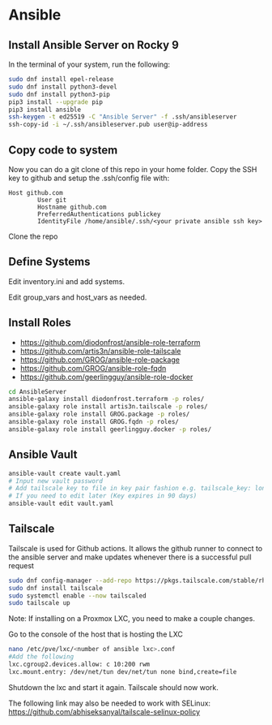 # Ansible

## Install Ansible Server on Rocky 9

In the terminal of your system, run the following:

```bash
sudo dnf install epel-release
sudo dnf install python3-devel
sudo dnf install python3-pip
pip3 install --upgrade pip
pip3 install ansible
ssh-keygen -t ed25519 -C "Ansible Server" -f .ssh/ansibleserver
ssh-copy-id -i ~/.ssh/ansibleserver.pub user@ip-address
```

## Copy code to system
Now you can do a git clone of this repo in your home folder. Copy the SSH key to github and setup the .ssh/config file with:
```
Host github.com
        User git
        Hostname github.com
        PreferredAuthentications publickey
        IdentityFile /home/ansible/.ssh/<your private ansible ssh key>
```
Clone the repo

## Define Systems
Edit inventory.ini and add systems.

Edit group_vars and host_vars as needed.

## Install Roles
- https://github.com/diodonfrost/ansible-role-terraform
- https://github.com/artis3n/ansible-role-tailscale
- https://github.com/GROG/ansible-role-package
- https://github.com/GROG/ansible-role-fqdn
- https://github.com/geerlingguy/ansible-role-docker
```bash
cd AnsibleServer
ansible-galaxy install diodonfrost.terraform -p roles/
ansible-galaxy role install artis3n.tailscale -p roles/
ansible-galaxy role install GROG.package -p roles/
ansible-galaxy role install GROG.fqdn -p roles/
ansible-galaxy role install geerlingguy.docker -p roles/
```

## Ansible Vault
```bash
ansible-vault create vault.yaml
# Input new vault password
# Add tailscale key to file in key pair fashion e.g. tailscale_key: long_key_here
# If you need to edit later (Key expires in 90 days)
ansible-vault edit vault.yaml
```

## Tailscale
Tailscale is used for Github actions. It allows the github runner to connect to the ansible server and make updates whenever there is a successful pull request
```bash
sudo dnf config-manager --add-repo https://pkgs.tailscale.com/stable/rhel/9/tailscale.repo
sudo dnf install tailscale
sudo systemctl enable --now tailscaled
sudo tailscale up
```
Note: If installing on a Proxmox LXC, you need to make a couple changes.

Go to the console of the host that is hosting the LXC
```bash
nano /etc/pve/lxc/<number of ansible lxc>.conf
#Add the following
lxc.cgroup2.devices.allow: c 10:200 rwm
lxc.mount.entry: /dev/net/tun dev/net/tun none bind,create=file
```
Shutdown the lxc and start it again. Tailscale should now work.

The following link may also be needed to work with SELinux: https://github.com/abhiseksanyal/tailscale-selinux-policy